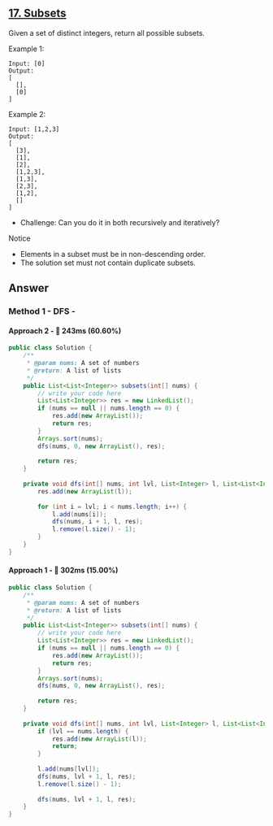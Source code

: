 ## [17. Subsets](https://www.lintcode.com/problem/subsets/description?_from=ladder&&fromId=130)

Given a set of distinct integers, return all possible subsets.

Example 1:

```
Input: [0]
Output:
[
  [],
  [0]
]
```

Example 2:

```
Input: [1,2,3]
Output:
[
  [3],
  [1],
  [2],
  [1,2,3],
  [1,3],
  [2,3],
  [1,2],
  []
]
```

- Challenge: Can you do it in both recursively and iteratively?

Notice
- Elements in a subset must be in non-descending order.
- The solution set must not contain duplicate subsets.

## Answer
### Method 1 - DFS - 
#### Approach 2 - :rabbit: 243ms (60.60%)

```java
public class Solution {
    /**
     * @param nums: A set of numbers
     * @return: A list of lists
     */
    public List<List<Integer>> subsets(int[] nums) {
        // write your code here
        List<List<Integer>> res = new LinkedList();
        if (nums == null || nums.length == 0) {
            res.add(new ArrayList());
            return res;
        }
        Arrays.sort(nums);
        dfs(nums, 0, new ArrayList(), res);
        
        return res;
    }
    
    private void dfs(int[] nums, int lvl, List<Integer> l, List<List<Integer>> res) {
        res.add(new ArrayList(l));
        
        for (int i = lvl; i < nums.length; i++) {
            l.add(nums[i]);
            dfs(nums, i + 1, l, res);
            l.remove(l.size() - 1);
        }
    }
}
```

#### Approach 1 - :turtle: 302ms (15.00%)

```java
public class Solution {
    /**
     * @param nums: A set of numbers
     * @return: A list of lists
     */
    public List<List<Integer>> subsets(int[] nums) {
        // write your code here
        List<List<Integer>> res = new LinkedList();
        if (nums == null || nums.length == 0) {
            res.add(new ArrayList());
            return res;
        }
        Arrays.sort(nums);
        dfs(nums, 0, new ArrayList(), res);
        
        return res;
    }
    
    private void dfs(int[] nums, int lvl, List<Integer> l, List<List<Integer>> res) {
        if (lvl == nums.length) {
            res.add(new ArrayList(l));
            return;
        }
        
        l.add(nums[lvl]);
        dfs(nums, lvl + 1, l, res);
        l.remove(l.size() - 1);
        
        dfs(nums, lvl + 1, l, res);
    }
}
```
